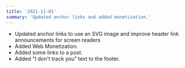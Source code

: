 ```yaml
---
title: '2021-11-01'
summary: 'Updated anchor links and added monetization.'
---
```


* Updated anchor links to use an SVG image and improve header link announcements for screen readers
* Added Web Monetization.
* Added some links to a post.
* Added "I don't track you" text to the footer.
